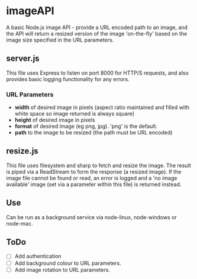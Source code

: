 # imageAPI
A basic Node.js image API - provide a URL encoded path to an image, and the API will return a resized version of the image 'on-the-fly' based on the image size specified in the URL parameters. 

## server.js
This file uses Express to listen on port 8000 for HTTP/S requests, and also provides basic logging functionality for any errors. 

### URL Parameters
- **width** of desired image in pixels (aspect ratio maintained and filled with white space so image returned is always square)
- **height** of desired image in pixels
- **format** of desired image (eg png, jpg). 'png' is the default.
- **path** to the image to be resized (the path must be URL encoded)

## resize.js
This file uses filesystem and sharp to fetch and resize the image. The result is piped via a ReadStream to form the response (a resized image).
If the image file cannot be found or read, an error is logged and a 'no image available' image (set via a parameter within this file) is returned instead.

## Use
Can be run as a background service via node-linux, node-windows or node-mac.

## ToDo
- [ ] Add authentication
- [ ] Add background colour to URL parameters.
- [ ] Add image rotation to URL parameters.
